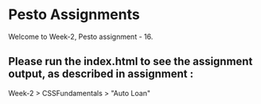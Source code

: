 # Pesto Assignments
Welcome to Week-2, Pesto assignment - 16.

## Please run the index.html to see the assignment output, as described in assignment :
Week-2 > CSSFundamentals > "Auto Loan"